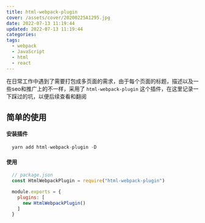 ```yaml
---
title: html-webpack-plugin
cover: /assets/cover/20200225A1295.jpg
date: 2022-07-13 11:19:44
updated: 2022-07-13 11:19:44
categories:
tags:
  - webpack
  - JavaScript
  - html
  - react
---
```


在日常工作中遇到了需要打包成多页面的需求，由于每个页面的标题，描述以及一些seo和推广上的不一样，采用了 `html-webpack-plugin` 这个插件，在这里记录一下踩过的坑，以便后续查看和翻阅


## 简单的使用

#### 安装插件

~~~js
  yarn add html-webpack-plugin -D
~~~

#### 使用

~~~js
  // package.json
  const HtmlWebpackPlugin = require("html-webpack-plugin")

  module.exports = {
    plugins: [
      new HtmlWebpackPlugin()
    ]
  }
~~~